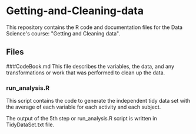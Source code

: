 # Getting-and-Cleaning-data

This repository contains the R code and documentation files for the Data Science's course: "Getting and Cleaning data".

## Files
###CodeBook.md
This file describes the variables, the data, and any transformations or work that was performed to clean up the data.

### run_analysis.R 
This script contains the code to generate the independent tidy data set with the average of each variable for each activity and each subject. 

The output of the 5th step or run_analysis.R script is written in TidyDataSet.txt file.
